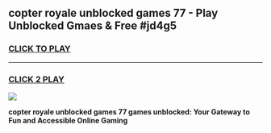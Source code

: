 
## copter royale unblocked games 77 - Play Unblocked Gmaes & Free #jd4g5
<h3>
<a href="https://premium.freeplayer.one?title=copter_royale_unblocked_games_77&ref=01M">CLICK TO PLAY</a></h3>
<hr>

<h3>
<a href="https://premium.freeplayer.one?title=copter_royale_unblocked_games_77&ref=01M">CLICK 2 PLAY</a>
  
</h3>

<a href="https://premium.freeplayer.one?title=copter_royale_unblocked_games_77&ref=01M"><img src="https://clearcache.store/games.png"></a>


**copter royale unblocked games 77 games unblocked: Your Gateway to Fun and Accessible Online Gaming**
